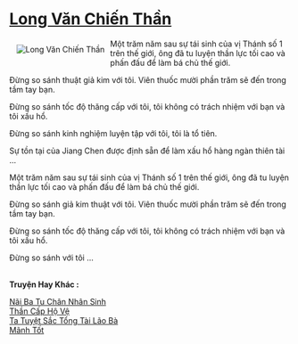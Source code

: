 <a href="https://truyenwiki.net/long-van-chien-than.36250/" title="Long Văn Chiến Thần"><h1>Long Văn Chiến Thần</h1></a><div style="display:table"><img align="right" style="float: left; padding: 10px;" src="https://truyenwiki.net/a/img/str/src/36250.jpg" alt="Long Văn Chiến Thần">Một trăm năm sau sự tái sinh của vị Thánh số 1 trên thế giới, ông đã tu luyện thần lực tối cao và phấn đấu để làm bá chủ thế giới.<p></p> Đừng so sánh thuật giả kim với tôi. Viên thuốc mười phần trăm sẽ đến trong tầm tay bạn.<p></p> Đừng so sánh tốc độ thăng cấp với tôi, tôi không có trách nhiệm với bạn và tôi xấu hổ.<p></p> Đừng so sánh kinh nghiệm luyện tập với tôi, tôi là tổ tiên.<p></p> Sự tồn tại của Jiang Chen được định sẵn để làm xấu hổ hàng ngàn thiên tài ...<p></p> Một trăm năm sau sự tái sinh của vị Thánh số 1 trên thế giới, ông đã tu luyện thần lực tối cao và phấn đấu để làm bá chủ thế giới.<p></p> Đừng so sánh giả kim thuật với tôi. Viên thuốc mười phần trăm sẽ đến trong tầm tay bạn.<p></p> Đừng so sánh tốc độ thăng cấp với tôi, tôi không có trách nhiệm với bạn và tôi xấu hổ.<p></p> Đừng so sánh với tôi ...</div><p><br><b>Truyện Hay Khác :</b></p><a href="https://truyenwiki.net/nai-ba-tu-chan-nhan-sinh.35876/" alt="Nãi Ba Tu Chân Nhân Sinh">Nãi Ba Tu Chân Nhân Sinh</a><br/><a href="https://github.com/nownovels/wikidich/tree/master/truyenhay/35001" alt="Thần Cấp Hộ Vệ">Thần Cấp Hộ Vệ</a><br/><a href="https://sangtacviet.wordpress.com/2020/10/22/ta-tuyet-sac-tong-tai-lao-ba/" alt="Ta Tuyệt Sắc Tổng Tài Lão Bà">Ta Tuyệt Sắc Tổng Tài Lão Bà</a><br/><a href="https://sangtacviet.wordpress.com/2020/10/22/manh-tot/" alt="Mãnh Tốt">Mãnh Tốt</a><br/>